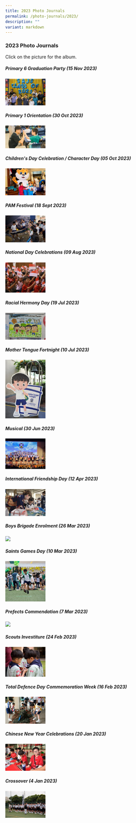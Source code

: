```yaml
---
title: 2023 Photo Journals
permalink: /photo-journals/2023/
description: ""
variant: markdown
---
```

### 2023 Photo Journals

Click on the picture for the album.



#####  Primary 6 Graduation Party (15 Nov 2023)

<p><a href="https://photos.app.goo.gl/eQntDb4BvUMAKEb59"><img src="/images/Photo%20Journal%202023/P6_Grad_Party_2023_copy.jpg" style="width:25%"></a></p>




#####  Primary 1 Orientation (30 Oct 2023)

<p><a href="https://photos.app.goo.gl/eQntDb4BvUMAKEb59"><img src="/images/Photo%20Journal%202023/p1%20orientation%202023.jpg" style="width:25%"></a></p>


#####  Children's Day Celebration / Character Day (05 Oct 2023)

<p><a href="https://photos.app.goo.gl/Ui9Gu3tFshnfQtpF9"><img src="/images/Photo%20Journal%202023/cover%20image%20chara%20day.jpg" style="width:25%"></a></p>




#####  PAM Festival  (18 Sept 2023)

<p><a href="https://photos.app.goo.gl/YPjK7fCLYz4L4SME7"><img src="/images/Photo%20Journal%202023/pam%20cover%202023.jpg" style="width:25%"></a></p>


#####  National Day Celebrations (09 Aug 2023)

<p><a href="https://photos.app.goo.gl/ynw4mURF7VZB6sMx6"><img src="/images/Photo%20Journal%202023/ndp%202023%201.jpg" style="width:25%"></a></p>



#####  Racial Hermony Day (19 Jul 2023)

<p><a href="https://photos.app.goo.gl/rhx7qAbxHRNN6DLy6"><img src="/images/Photo%20Journal%202023/racial%20harmony%20day%202023.jpg" style="width:25%"></a></p>


#####  Mother Tongue Fortnight (10 Jul 2023)

<p><a href="https://photos.app.goo.gl/jWgBt8svHpvDWPDVA"><img src="/images/Photo%20Journal%202023/mt%20fortnight%202023.jpg" style="width:25%"></a></p>


#####  Musical (30 Jun 2023)

<p><a href="https://photos.app.goo.gl/1shVyvfMXntyy5Z48"><img src="/images/Photo%20Journal%202023/musical%202023.jpg" style="width:25%"></a></p>



#####  International Friendship Day (12 Apr 2023)

<p><a href="https://photos.app.goo.gl/uH9sZxpyvZ9forj48"><img src="/images/Photo%20Journal%202023/ifd%202023.jpg" style="width:25%"></a></p>


#####  Boys Brigade Enrolment (26 Mar 2023)

<p><a href="https://photos.app.goo.gl/Vh3sN9KesHWYiCVX7"><img src="/images/Photo%20Journal%202023/bb%20enrollment%202023.JPG" style="width:25%"></a></p>




#####  Saints Games Day (10 Mar 2023)

<p><a href="https://photos.app.goo.gl/BcjowCFzCgagz3jSA"><img src="/images/Photo%20Journal%202023/games%20day%202023.jpg" style="width:25%"></a></p>


#####  Prefects Commendation (7 Mar 2023)

<p><a href="https://photos.app.goo.gl/s7cwW1NMgL4hPXos5"><img src="/images/Photo%20Journal%202023/prefect%20commendation%20.JPG" style="width:25%"></a></p>



#####  Scouts Investiture (24 Feb 2023)

<p><a href="https://photos.app.goo.gl/578TUTUyLQE9rwdv9"><img src="/images/Photo%20Journal%202023/scouts%202023.jpg" style="width:25%"></a></p>

#####  Total Defence Day Commemoration Week (16 Feb 2023)

<p><a href="https://photos.app.goo.gl/6gN44Ee7LpqiMc4o9"><img src="/images/Photo%20Journal%202023/tdf%202023.jpg" style="width:25%"></a></p>



##### Chinese New Year Celebrations&nbsp;(20 Jan 2023)

<p><a href="https://photos.app.goo.gl/3fZa4kMkDiFdZLjL9"><img src="/images/Photo%20Journal%202023/cny%202023.jpg" style="width:25%"></a></p>


##### Crossover (4 Jan 2023)

<p><a href="https://photos.app.goo.gl/SHRoRJbAREatk5Hk9"><img src="/images/Photo%20Journal%202023/crossover%202023.jpg" style="width:25%"></a></p>
